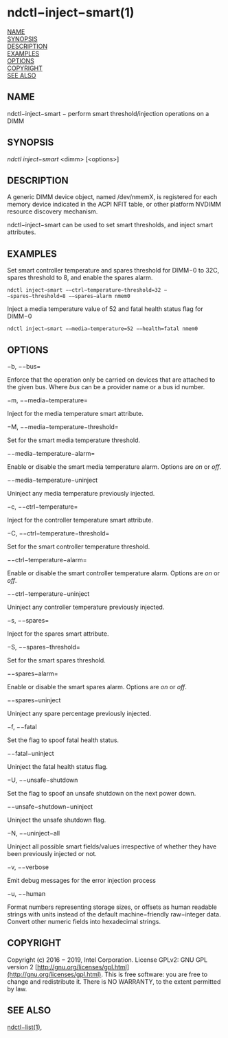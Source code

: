 # ndctl−inject−smart\(1\)

[NAME](ndctl-inject-smart.md#name)  
[SYNOPSIS](ndctl-inject-smart.md#synopsis)  
[DESCRIPTION](ndctl-inject-smart.md#description)  
[EXAMPLES](ndctl-inject-smart.md#examples)  
[OPTIONS](ndctl-inject-smart.md#options)  
[COPYRIGHT](ndctl-inject-smart.md#copyright)  
[SEE ALSO](ndctl-inject-smart.md#see-also)

## NAME

ndctl−inject−smart − perform smart threshold/injection operations on a DIMM

## SYNOPSIS

_ndctl inject−smart_  &lt;dimm&gt; \[&lt;options&gt;\]

## DESCRIPTION

A generic DIMM device object, named /dev/nmemX, is registered for each memory device indicated in the ACPI NFIT table, or other platform NVDIMM resource discovery mechanism.

ndctl−inject−smart can be used to set smart thresholds, and inject smart attributes.

## EXAMPLES

Set smart controller temperature and spares threshold for DIMM−0 to 32C, spares threshold to 8, and enable the spares alarm.

```text
ndctl inject−smart −−ctrl−temperature−threshold=32 −−spares−threshold=8 −−spares−alarm nmem0
```

Inject a media temperature value of 52 and fatal health status flag for DIMM−0

```text
ndctl inject−smart −−media−temperature=52 −−health=fatal nmem0
```

## OPTIONS

−b, −−bus=

Enforce that the operation only be carried on devices that are attached to the given bus. Where _bus_ can be a provider name or a bus id number.

−m, −−media−temperature=

Inject  for the media temperature smart attribute.

−M, −−media−temperature−threshold=

Set  for the smart media temperature threshold.

−−media−temperature−alarm=

Enable or disable the smart media temperature alarm. Options are _on_ or _off_.

−−media−temperature−uninject

Uninject any media temperature previously injected.

−c, −−ctrl−temperature=

Inject  for the controller temperature smart attribute.

−C, −−ctrl−temperature−threshold=

Set  for the smart controller temperature threshold.

−−ctrl−temperature−alarm=

Enable or disable the smart controller temperature alarm. Options are _on_ or _off_.

−−ctrl−temperature−uninject

Uninject any controller temperature previously injected.

−s, −−spares=

Inject  for the spares smart attribute.

−S, −−spares−threshold=

Set  for the smart spares threshold.

−−spares−alarm=

Enable or disable the smart spares alarm. Options are _on_ or _off_.

−−spares−uninject

Uninject any spare percentage previously injected.

−f, −−fatal

Set the flag to spoof fatal health status.

−−fatal−uninject

Uninject the fatal health status flag.

−U, −−unsafe−shutdown

Set the flag to spoof an unsafe shutdown on the next power down.

−−unsafe−shutdown−uninject

Uninject the unsafe shutdown flag.

−N, −−uninject−all

Uninject all possible smart fields/values irrespective of whether they have been previously injected or not.

−v, −−verbose

Emit debug messages for the error injection process

−u, −−human

Format numbers representing storage sizes, or offsets as human readable strings with units instead of the default machine−friendly raw−integer data. Convert other numeric fields into hexadecimal strings.

## COPYRIGHT

Copyright \(c\) 2016 − 2019, Intel Corporation. License GPLv2: GNU GPL version 2 [http://gnu.org/licenses/gpl.html](http://gnu.org/licenses/gpl.html). This is free software: you are free to change and redistribute it. There is NO WARRANTY, to the extent permitted by law.

## SEE ALSO

[ndctl−list\(1\)](ndctl-list.md),

